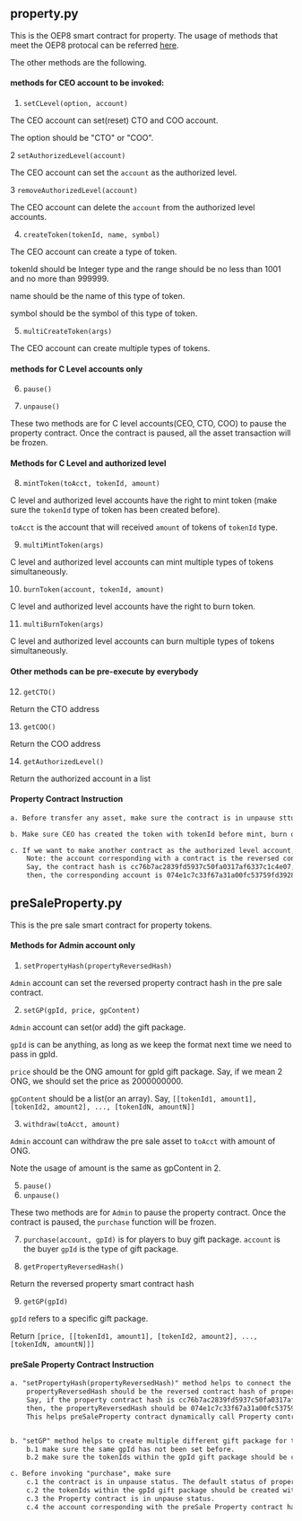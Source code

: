 ## property.py 
 This is the OEP8 smart contract for property. The usage of methods that meet the OEP8 protocal can be referred [here](https://github.com/ontio/OEPs/blob/master/OEPS/OEP-8.mediawiki). 

The other methods are the following.
#### methods for CEO account to be invoked:

1. ```setCLevel(option, account)``` 

The CEO account can set(reset) CTO and COO account. 

The option should be "CTO" or "COO".

2 ```setAuthorizedLevel(account)```

The CEO account can set the ```account``` as the authorized level.

3 ```removeAuthorizedLevel(account)```

The CEO account can delete the ```account``` from the authorized level accounts.

4. ```createToken(tokenId, name, symbol)``` 

The CEO account can create a type of token.

tokenId should be Integer type and the range should be no less than 1001 and no more than 999999.

name should be the name of this type of token.

symbol should be the symbol of this type of token.

5. ```multiCreateToken(args)```

The CEO account can create multiple types of tokens.

#### methods for C Level accounts only

6. ```pause()```

7. ```unpause()```

These two methods are for C level accounts(CEO, CTO, COO) to pause the property contract. Once the contract is paused, all the asset transaction will be frozen.

#### Methods for C Level and authorized level 

8. ```mintToken(toAcct, tokenId, amount)```

C level and authorized level accounts have the right to mint token (make sure the ```tokenId``` type of token has been created before).

```toAcct``` is the account  that will received ```amount``` of tokens of ```tokenId``` type.

9. ```multiMintToken(args)```

C level and authorized level accounts can mint multiple types of tokens simultaneously.

10. ```burnToken(account, tokenId, amount)```

C level and authorized level accounts have the right to burn token.

11. ```multiBurnToken(args)```

C level and authorized level accounts can burn multiple types of tokens simultaneously.

#### Other methods can be pre-execute by everybody

12. ```getCTO()```

Return the CTO address


13. ```getCOO()```

Return the COO address

14. ```getAuthorizedLevel()```

Return the authorized account in a list

#### Property Contract Instruction
```markdown
a. Before transfer any asset, make sure the contract is in unpause sttus. The default status of property contract is neither "pause" nor "unpause" after the deployment of contract.

b. Make sure CEO has created the token with tokenId before mint, burn or make any transaction of this type of token.

c. If we want to make another contract as the authorized level account, we need to reverse another contract hash first, then invoke "setAuthorizedLevel(reversedContractHash)".
    Note: the account corresponding with a contract is the reversed contract hash.
    Say, the contract hash is cc76b7ac2839fd5937c50fa0317af6337c1c4e07,
    then, the corresponding account is 074e1c7c33f67a31a00fc53759fd3928acb776cc (little endian) or AGSVx7BLruproBK5sRc7yKvfp9EBFs4CHN (base58).

```

## preSaleProperty.py

This is the pre sale smart contract for property tokens.

####  Methods for Admin account only
1. ```setPropertyHash(propertyReversedHash)``` 

```Admin``` account can set the reversed property contract hash in the pre sale contract.

2. ```setGP(gpId, price, gpContent)```

```Admin``` account can set(or add) the gift package.

```gpId``` is can be anything, as long as we keep the format next time we need to pass in gpId.

```price``` should be the ONG amount for gpId gift package. Say, if we mean 2 ONG, we should set the price as 2000000000.

```gpContent``` should be a list(or an array). Say, ```[[tokenId1, amount1], [tokenId2, amount2], ..., [tokenIdN, amountN]]```

3. ```withdraw(toAcct, amount)```

```Admin``` account can withdraw the pre sale asset to ```toAcct``` with amount of ONG.

Note the usage of amount is the same as gpContent in 2.

5. ```pause()```
6. ```unpause()```

These two methods are for ```Admin``` to pause the property contract. Once the contract is paused, the ```purchase``` function will be frozen.

7. ```purchase(account, gpId)``` is for players to buy gift package.
```account``` is the buyer
```gpId``` is the type of gift package.

8. ```getPropertyReversedHash()```

Return the reversed property smart contract hash

9. ```getGP(gpId)```

```gpId``` refers to a specific gift package.

Return ```[price, [[tokenId1, amount1], [tokenId2, amount2], ..., [tokenIdN, amountN]]]```


#### preSale Property Contract Instruction
```markdown
a. "setPropertyHash(propertyReversedHash)" method helps to connect the preSale contract with the property contract. 
    propertyReversedHash should be the reversed contract hash of property contract.
    Say, if the property contract hash is cc76b7ac2839fd5937c50fa0317af6337c1c4e07,
    then, the propertyReversedHash should be 074e1c7c33f67a31a00fc53759fd3928acb776cc.
    This helps preSaleProperty contract dynamically call Property contract to mint tokens and transfer the tokens to the buyer. 


b. "setGP" method helps to create multiple different gift package for the pre sale.
    b.1 make sure the same gpId has not been set before.
    b.2 make sure the tokenIds within the gpId gift package should be created within Property contract.

c. Before invoking "purchase", make sure 
    c.1 the contract is in unpause status. The default status of property contract is neither "pause" nor "unpause" after the deployment of contract.
    c.2 the tokenIds within the gpId gift package should be created within Property contract.
    c.3 the Property contract is in unpause status.
    c.4 the account corresponding with the preSale Property contract has been set as the authorized level account so as to it can mint token in property contract.
    
```